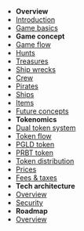 <!-- doc/_sidebar.md -->

* **Overview**
* [Introduction](README.md)
* [Game basics](overview/game_basics.md)
* **Game concept**
* [Game flow](game_concept/game_flow.md)
* [Hunts](game_concept/hunts.md)
* [Treasures](game_concept/treasures.md)
* [Ship wrecks](game_concept/ship_wrecks.md)
* [Crew](game_concept/crew.md)
* [Pirates](game_concept/pirates.md)
* [Ships](game_concept/ships.md)
* [Items](game_concept/items.md)
* [Future concepts](game_concept/future_concepts.md)
* **Tokenomics**
* [Dual token system](tokenomics/dual_token.md)
* [Token flow](tokenomics/token_flow.md)
* [PGLD token](tokenomics/pgld_token.md)
* [PRBT token](tokenomics/prbt_token.md)
* [Token distribution](tokenomics/token_distribution.md)
* [Prices](tokenomics/prices.md)
* [Fees & taxes](tokenomics/fees_and_taxes.md)
* **Tech architecture**
* [Overview](tech_architecture/overview.md)
* [Security](tech_architecture/security.md)
* **Roadmap**
* [Overview](roadmap/overview.md)

